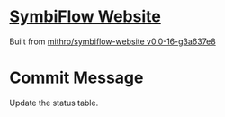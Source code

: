 # [SymbiFlow Website](https://symbiflow.github.io)

Built from [mithro/symbiflow-website v0.0-16-g3a637e8](https://github.com/mithro/symbiflow-website/commit/3a637e82c9de84ffdcc038103d582f80f5e786a6)

# Commit Message

Update the status table.
